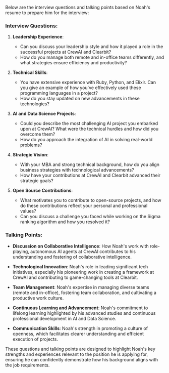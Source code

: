 Below are the interview questions and talking points based on Noah's resume to prepare him for the interview:

### Interview Questions:

1. **Leadership Experience**: 
   - Can you discuss your leadership style and how it played a role in the successful projects at CrewAI and Clearbit?
   - How do you manage both remote and in-office teams differently, and what strategies ensure efficiency and productivity?

2. **Technical Skills**:
   - You have extensive experience with Ruby, Python, and Elixir. Can you give an example of how you've effectively used these programming languages in a project?
   - How do you stay updated on new advancements in these technologies?

3. **AI and Data Science Projects**:
   - Could you describe the most challenging AI project you embarked upon at CrewAI? What were the technical hurdles and how did you overcome them?
   - How do you approach the integration of AI in solving real-world problems?

4. **Strategic Vision**:
   - With your MBA and strong technical background, how do you align business strategies with technological advancements?
   - How have your contributions at CrewAI and Clearbit advanced their strategic goals?

5. **Open Source Contributions**:
   - What motivates you to contribute to open-source projects, and how do these contributions reflect your personal and professional values?
   - Can you discuss a challenge you faced while working on the Sigma ranking algorithm and how you resolved it?

### Talking Points:

- **Discussion on Collaborative Intelligence**: How Noah's work with role-playing, autonomous AI agents at CrewAI contributes to his understanding and fostering of collaborative intelligence.
  
- **Technological Innovation**: Noah's role in leading significant tech initiatives, especially his pioneering work in creating a framework at CrewAI and contributing to game-changing tools at Clearbit.
  
- **Team Management**: Noah's expertise in managing diverse teams (remote and in-office), fostering team collaboration, and cultivating a productive work culture.

- **Continuous Learning and Advancement**: Noah's commitment to lifelong learning highlighted by his advanced studies and continuous professional development in AI and Data Science.

- **Communication Skills**: Noah's strength in promoting a culture of openness, which facilitates clearer understanding and efficient execution of projects.

These questions and talking points are designed to highlight Noah's key strengths and experiences relevant to the position he is applying for, ensuring he can confidently demonstrate how his background aligns with the job requirements.